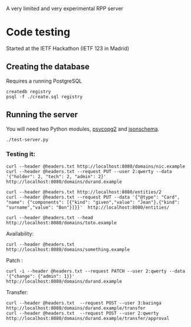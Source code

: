 A very limited and very experimental RPP server

# Code testing

Started at the IETF Hackathon (IETF 123 in Madrid)

## Creating the database

Requires a running PostgreSQL

```
createdb registry
psql -f ./create.sql registry
```

## Running the server

You will need two Python modules, [psycopg2](https://pypi.org/project/psycopg2/) and [jsonschema](https://pypi.org/project/jsonschema/).

``` 
./test-server.py
```

### Testing it:

``` 
curl --header @headers.txt http://localhost:8080/domains/nic.example
curl --header @headers.txt --request PUT --user 2:qwerty --data '{"holder": 2, "tech": 2, "admin": 2}'  http://localhost:8080/domains/durand.example

curl --header @headers.txt http://localhost:8080/entities/2
curl --header @headers.txt --request PUT --data '{"@type": "Card", "name": {"components": [{"kind": "given","value": "Jean"},{"kind": "surname","value": "Bon"}]}}'  http://localhost:8080/entities/

curl --header @headers.txt --head http://localhost:8080/domains/toto.example
``` 

Availability:
``` 
curl --header @headers.txt http://localhost:8080/domains/something.example
``` 

Patch :
``` 
curl -i --header @headers.txt --request PATCH --user 2:qwerty --data '{"change": {"admin": 1}}'  http://localhost:8080/domains/durand.example
``` 

Transfer:
``` 
curl --header @headers.txt  --request POST --user 3:bazinga http://localhost:8080/domains/durand.example/transfer
curl --header @headers.txt  --request POST --user 2:qwerty http://localhost:8080/domains/durand.example/transfer/approval
``` 
